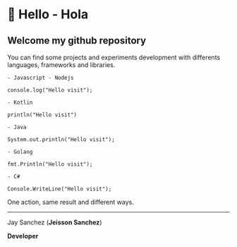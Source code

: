 # 👋 Hello - Hola 

## Welcome my github repository

You can find some projects and experiments development with differents languages, frameworks and libraries.


~~~
- Javascript - Nodejs

console.log("Hello visit");

- Kotlin

println("Hello visit")

- Java

System.out.println("Hello visit");

- Golang

fmt.Println("Hello visit");

- C#

Console.WriteLine("Hello visit");

~~~


One action, same result and different ways.



__________________


 Jay Sanchez (**Jeisson Sanchez**)
 
 **Developer**
 
 
 
